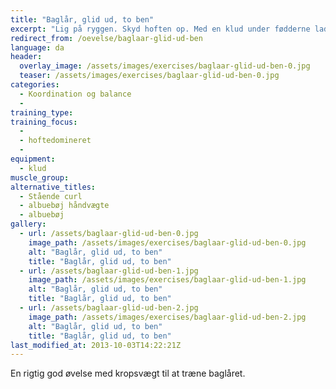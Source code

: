 ```yaml
---
title: "Baglår, glid ud, to ben"
excerpt: "Lig på ryggen. Skyd hoften op. Med en klud under fødderne lader du fødderne glide udad indtil kroppen er så ret som muligt. Træk benene tilbage igen."
redirect_from: /oevelse/baglaar-glid-ud-ben
language: da
header:
  overlay_image: /assets/images/exercises/baglaar-glid-ud-ben-0.jpg
  teaser: /assets/images/exercises/baglaar-glid-ud-ben-0.jpg
categories:
  - Koordination og balance
  - 
training_type: 
training_focus: 
  - 
  - hoftedomineret
  - 
equipment:
  - klud
muscle_group:
alternative_titles:
  - Stående curl
  - albuebøj håndvægte
  - albuebøj
gallery:
  - url: /assets/baglaar-glid-ud-ben-0.jpg
    image_path: /assets/images/exercises/baglaar-glid-ud-ben-0.jpg
    alt: "Baglår, glid ud, to ben"
    title: "Baglår, glid ud, to ben"
  - url: /assets/baglaar-glid-ud-ben-1.jpg
    image_path: /assets/images/exercises/baglaar-glid-ud-ben-1.jpg
    alt: "Baglår, glid ud, to ben"
    title: "Baglår, glid ud, to ben"
  - url: /assets/baglaar-glid-ud-ben-2.jpg
    image_path: /assets/images/exercises/baglaar-glid-ud-ben-2.jpg
    alt: "Baglår, glid ud, to ben"
    title: "Baglår, glid ud, to ben"
last_modified_at: 2013-10-03T14:22:21Z
---
```


En rigtig god øvelse med kropsvægt til at træne baglåret.
